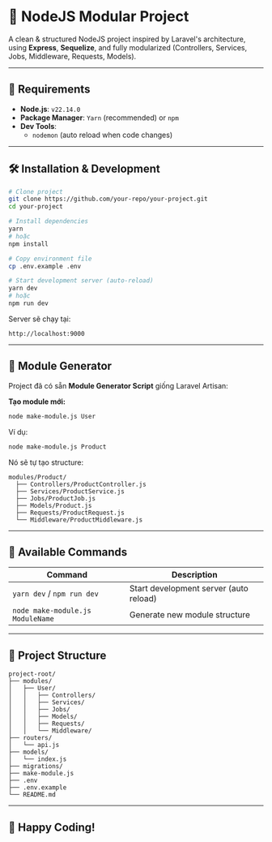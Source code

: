 
# 🚀 NodeJS Modular Project

A clean & structured NodeJS project inspired by Laravel's architecture, using **Express**, **Sequelize**, and fully modularized (Controllers, Services, Jobs, Middleware, Requests, Models).

---

## 📌 Requirements

- **Node.js**: `v22.14.0`
- **Package Manager**: `Yarn` (recommended) or `npm`
- **Dev Tools**:
    - `nodemon` (auto reload when code changes)

---

## 🛠️ Installation & Development

```bash
# Clone project
git clone https://github.com/your-repo/your-project.git
cd your-project

# Install dependencies
yarn
# hoặc
npm install

# Copy environment file
cp .env.example .env

# Start development server (auto-reload)
yarn dev
# hoặc
npm run dev
```
Server sẽ chạy tại:
```
http://localhost:9000
```

---

## 🧩 Module Generator

Project đã có sẵn **Module Generator Script** giống Laravel Artisan:

**Tạo module mới:**
```bash
node make-module.js User
```

Ví dụ:
```bash
node make-module.js Product
```

Nó sẽ tự tạo structure:
```
modules/Product/
  ├── Controllers/ProductController.js
  ├── Services/ProductService.js
  ├── Jobs/ProductJob.js
  ├── Models/Product.js
  ├── Requests/ProductRequest.js
  └── Middleware/ProductMiddleware.js
```

---

## 📄 Available Commands

| Command | Description |
|----|----|
| `yarn dev` / `npm run dev` | Start development server (auto reload) |
| `node make-module.js ModuleName` | Generate new module structure |

---

## 📂 Project Structure

```
project-root/
├── modules/
│   ├── User/
│   │   ├── Controllers/
│   │   ├── Services/
│   │   ├── Jobs/
│   │   ├── Models/
│   │   ├── Requests/
│   │   └── Middleware/
├── routers/
│   └── api.js
├── models/
│   └── index.js
├── migrations/
├── make-module.js
├── .env
├── .env.example
└── README.md
```

---

## 🚀 Happy Coding!
